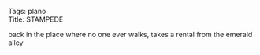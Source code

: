 Tags: plano  
Title: STAMPEDE
  
back in the place where no one ever walks, takes a rental from the emerald alley  
